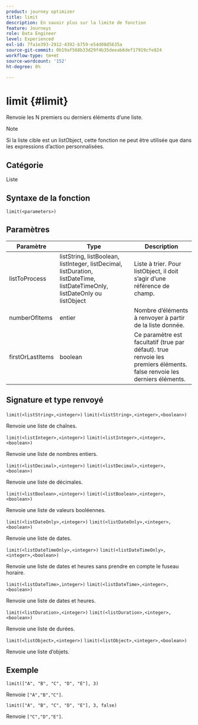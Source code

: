 ```yaml
---
product: journey optimizer
title: limit
description: En savoir plus sur la limite de fonction
feature: Journeys
role: Data Engineer
level: Experienced
exl-id: 7fa1e393-2912-4392-b759-e54d08d5635a
source-git-commit: 0b19af568b33d29f4b35deeab6def17919cfe824
workflow-type: tm+mt
source-wordcount: '152'
ht-degree: 0%

---
```


# limit {#limit}

Renvoie les N premiers ou derniers éléments d’une liste.

>[!NOTE]
>
>Si la liste cible est un listObject, cette fonction ne peut être utilisée que dans les expressions d’action personnalisées.

## Catégorie

Liste

## Syntaxe de la fonction

`limit(<parameters>)`

## Paramètres

| Paramètre | Type | Description |
|-----------|------------------|------------------|
| listToProcess | listString, listBoolean, listInteger, listDecimal, listDuration, listDateTime, listDateTimeOnly, listDateOnly ou listObject | Liste à trier. Pour listObject, il doit s’agir d’une référence de champ. |
| numberOfItems | entier | Nombre d’éléments à renvoyer à partir de la liste donnée. |
| firstOrLastItems | boolean | Ce paramètre est facultatif (true par défaut). true renvoie les premiers éléments. false renvoie les derniers éléments. |

## Signature et type renvoyé

`limit(<listString>,<integer>)`
`limit(<listString>,<integer>,<boolean>)`

Renvoie une liste de chaînes.

`limit(<listInteger>,<integer>)`
`limit(<listInteger>,<integer>,<boolean>)`

Renvoie une liste de nombres entiers.

`limit(<listDecimal>,<integer>)`
`limit(<listDecimal>,<integer>,<boolean>)`

Renvoie une liste de décimales.

`limit(<listBoolean>,<integer>)`
`limit(<listBoolean>,<integer>,<boolean>)`

Renvoie une liste de valeurs booléennes.

`limit(<listDateOnly>,<integer>)`
`limit(<listDateOnly>,<integer>,<boolean>)`

Renvoie une liste de dates.

`limit(<listDateTimeOnly>,<integer>)`
`limit(<listDateTimeOnly>,<integer>,<boolean>)`

Renvoie une liste de dates et heures sans prendre en compte le fuseau horaire.

`limit(<listDateTime>,integer>)`
`limit(<listDateTime>,<integer>,<boolean>)`

Renvoie une liste de dates et heures.

`limit(<listDuration>,<integer>)`
`limit(<listDuration>,<integer>,<boolean>)`

Renvoie une liste de durées.

`limit(<listObject>,<integer>)`
`limit(<listObject>,<integer>,<boolean>)`

Renvoie une liste d’objets.

## Exemple

`limit(["A", "B", "C", "D", "E"], 3)`

Renvoie `["A","B","C"]`.

`limit(["A", "B", "C", "D", "E"], 3, false)`

Renvoie `["C","D","E"]`.
